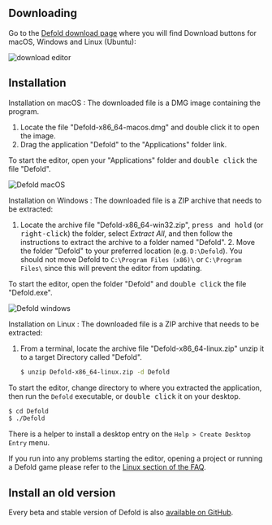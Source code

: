 ## Downloading

Go to the [Defold download page](https://defold.com/download/) where you will find Download buttons for macOS, Windows and Linux (Ubuntu):

![download editor](/shared/images/editor_download.png)

## Installation

Installation on macOS
: The downloaded file is a DMG image containing the program.

  1. Locate the file "Defold-x86_64-macos.dmg" and double click it to open the image.
  2. Drag the application "Defold" to the "Applications" folder link.

  To start the editor, open your "Applications" folder and <kbd>double click</kbd> the file "Defold".

  ![Defold macOS](/shared/images/macos_content.png)

Installation on Windows
: The downloaded file is a ZIP archive that needs to be extracted:

  1. Locate the archive file "Defold-x86_64-win32.zip", <kbd>press and hold</kbd> (or <kbd>right-click</kbd>) the folder, select *Extract All*, and then follow the instructions to extract the archive to a folder named "Defold".
    2. Move the folder "Defold" to your preferred location (e.g. `D:\Defold`). You should not move Defold to `C:\Program Files (x86)\` or `C:\Program Files\` since this will prevent the editor from updating.

  To start the editor, open the folder "Defold" and <kbd>double click</kbd> the file "Defold.exe".

  ![Defold windows](/shared/images/windows_content.png)

Installation on Linux
: The downloaded file is a ZIP archive that needs to be extracted:

  1. From a terminal, locate the archive file "Defold-x86_64-linux.zip" unzip it to a target Directory called "Defold".

     ```bash
     $ unzip Defold-x86_64-linux.zip -d Defold
     ```

  To start the editor, change directory to where you extracted the application, then run the `Defold` executable, or <kbd>double click</kbd> it on your desktop.

  ```bash
  $ cd Defold
  $ ./Defold
  ```

  There is a helper to install a desktop entry on the `Help > Create Desktop Entry` menu.

  If you run into any problems starting the editor, opening a project or running a Defold game please refer to the [Linux section of the FAQ](/faq/faq#linux-questions).

## Install an old version

Every beta and stable version of Defold is also [available on GitHub](https://github.com/defold/defold/releases).
